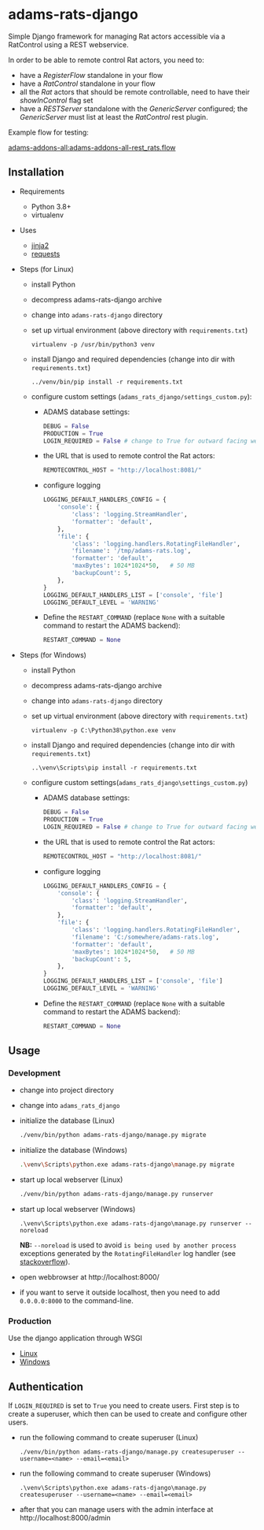 # adams-rats-django

Simple Django framework for managing Rat actors accessible via a RatControl
using a REST webservice.

In order to be able to remote control Rat actors, you need to:

* have a *RegisterFlow* standalone in your flow
* have a *RatControl* standalone in your flow
* all the *Rat* actors that should be remote controllable, need to have their
  *showInControl* flag set
* have a *RESTServer* standalone with the *GenericServer* configured; the
  *GenericServer* must list at least the *RatControl* rest plugin.

Example flow for testing:

[adams-addons-all:adams-addons-all-rest_rats.flow](https://github.com/waikato-datamining/adams-applications/blob/master/adams-addons-all/src/main/flows/adams-addons-all-rest_rats.flow)


## Installation

* Requirements

  * Python 3.8+
  * virtualenv
  
* Uses

  * [jinja2](http://jinja.pocoo.org/)
  * [requests](http://docs.python-requests.org/en/master/)

* Steps (for Linux)

  * install Python
  * decompress adams-rats-django archive
  * change into `adams-rats-django` directory
  * set up virtual environment (above directory with `requirements.txt`)

    ```commandline
    virtualenv -p /usr/bin/python3 venv
    ```
  
  * install Django and required dependencies (change into dir with `requirements.txt`)

    ```commandline
    ../venv/bin/pip install -r requirements.txt
    ```

  * configure custom settings (`adams_rats_django/settings_custom.py`):
    
      * ADAMS database settings:
    
        ```python
        DEBUG = False
        PRODUCTION = True
        LOGIN_REQUIRED = False # change to True for outward facing website
        ```
        
      * the URL that is used to remote control the Rat actors:
    
        ```python
        REMOTECONTROL_HOST = "http://localhost:8081/"
        ```
        
      * configure logging
      
        ```python
        LOGGING_DEFAULT_HANDLERS_CONFIG = {
            'console': {
                'class': 'logging.StreamHandler',
                'formatter': 'default',
            },
            'file': {
                'class': 'logging.handlers.RotatingFileHandler',
                'filename': '/tmp/adams-rats.log',
                'formatter': 'default',
                'maxBytes': 1024*1024*50,   # 50 MB
                'backupCount': 5,
            },
        }
        LOGGING_DEFAULT_HANDLERS_LIST = ['console', 'file']
        LOGGING_DEFAULT_LEVEL = 'WARNING'
        ```

      * Define the `RESTART_COMMAND` (replace `None` with a suitable command to restart the ADAMS backend):

        ```python
        RESTART_COMMAND = None
        ```


* Steps (for Windows)

  * install Python
  * decompress adams-rats-django archive
  * change into `adams-rats-django` directory
  * set up virtual environment (above directory with `requirements.txt`)

    ```commandline
    virtualenv -p C:\Python38\python.exe venv
    ```

  * install Django and required dependencies (change into dir with `requirements.txt`)

    ```commandline
    ..\venv\Scripts\pip install -r requirements.txt
    ```

  * configure custom settings(`adams_rats_django\settings_custom.py`)
    
      * ADAMS database settings:
    
        ```python
        DEBUG = False
        PRODUCTION = True
        LOGIN_REQUIRED = False # change to True for outward facing website
        ```
        
      * the URL that is used to remote control the Rat actors:
    
        ```python
        REMOTECONTROL_HOST = "http://localhost:8081/"
        ```
        
      * configure logging
      
        ```python
        LOGGING_DEFAULT_HANDLERS_CONFIG = {
            'console': {
                'class': 'logging.StreamHandler',
                'formatter': 'default',
            },
            'file': {
                'class': 'logging.handlers.RotatingFileHandler',
                'filename': 'C:/somewhere/adams-rats.log',
                'formatter': 'default',
                'maxBytes': 1024*1024*50,   # 50 MB
                'backupCount': 5,
            },
        }
        LOGGING_DEFAULT_HANDLERS_LIST = ['console', 'file']
        LOGGING_DEFAULT_LEVEL = 'WARNING'
        ```

      * Define the `RESTART_COMMAND` (replace `None` with a suitable command to restart the ADAMS backend):

        ```python
        RESTART_COMMAND = None
        ```


## Usage

### Development

* change into project directory
* change into `adams_rats_django`
* initialize the database (Linux)

  ```bash
  ./venv/bin/python adams-rats-django/manage.py migrate
  ```

* initialize the database (Windows)

  ```bash
  .\venv\Scripts\python.exe adams-rats-django\manage.py migrate
  ```

* start up local webserver (Linux)

  ```bash
  ./venv/bin/python adams-rats-django/manage.py runserver
  ```

* start up local webserver (Windows)

  ```commandline
  .\venv\Scripts\python.exe adams-rats-django\manage.py runserver --noreload
  ```
  
  **NB:** `--noreload` is used to avoid `is being used by another process` exceptions
  generated by the `RotatingFileHandler` log handler (see [stackoverflow](https://stackoverflow.com/a/23420005/4698227)).

* open webbrowser at http://localhost:8000/

* if you want to serve it outside localhost, then you need to add `0.0.0.0:8000` 
  to the command-line.


### Production

Use the django application through WSGI

* [Linux](https://www.digitalocean.com/community/tutorials/how-to-serve-django-applications-with-apache-and-mod_wsgi-on-ubuntu-14-04)
* [Windows](http://blog.mattwoodward.com/2016/07/running-django-application-on-windows.html) 


## Authentication

If `LOGIN_REQUIRED` is set to `True` you need to create users. First step is to create a superuser, 
which then can be used to create and configure other users.

* run the following command to create superuser (Linux)

  ```commandline
  ./venv/bin/python adams-rats-django/manage.py createsuperuser --username=<name> --email=<email>
  ```

* run the following command to create superuser (Windows)

  ```commandline
  .\venv\Scripts\python.exe adams-rats-django\manage.py createsuperuser --username=<name> --email=<email>
  ```

* after that you can manage users with the admin interface at http://localhost:8000/admin 

